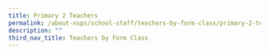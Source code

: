 ```yaml
---
title: Primary 2 Teachers
permalink: /about-nsps/school-staff/teachers-by-form-class/primary-2-teachers
description: ""
third_nav_title: Teachers by Form Class
---
```

